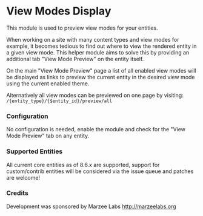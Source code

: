 # View Modes Display

This module is used to preview view modes for your entities.

When working on a site with many content types and view modes 
for example, 
it becomes tedious to find out where to view the rendered entity 
in a given view mode. 
This helper module aims to solve this by providing an 
additional tab "View Mode Preview" on the entity itself.

On the main "View Mode Preview" page a list of all enabled view modes 
will be displayed as links to preview the current entity in the desired view mode
using the current enabled theme.

Alternatively all view modes can be previewed on one page by visiting:
`/{entity_type}/{$entity_id}/preview/all`

### Configuration

No configuration is needed,
enable the module and check for the "View Mode Preview" tab
on any entity.

### Supported Entities

All current core entities as of 8.6.x are supported, 
support for custom/contrib entities will be considered via the issue queue and patches are welcome!

### Credits

Development was sponsored by Marzee Labs
http://marzeelabs.org

